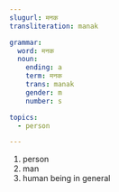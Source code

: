 ```yaml
---
slugurl: मनक
transliteration: manak

grammar:
  word: मनक
  noun:
    ending: a
    term: मनक
    trans: manak
    gender: m
    number: s

topics:
  - person

---
```


<word-pos pos="noun">

<word-meanings>

1. person
2. man
3. human being <w-q>in general</w-q>

</word-meanings>

<noun-decl :grammar="grammar"></noun-decl>

</word-pos>
